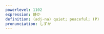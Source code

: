 ```yaml
---
powerlevel: 1102
expression: 静か
definition: (adj-na) quiet; peaceful; (P)
pronunciation: しずか
---
```

